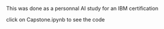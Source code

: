 This was done as a personnal AI study for an IBM certification

click on Capstone.ipynb to see the code
